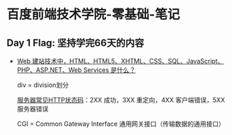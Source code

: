# 百度前端技术学院-零基础-笔记

## Day 1  Flag: 坚持学完66天的内容

- [Web 建站技术中，HTML、HTML5、XHTML、CSS、SQL、JavaScript、PHP、ASP.NET、Web Services 是什么？](https://www.zhihu.com/question/22689579)

  div = division划分

  [服务器常见HTTP状态码](https://www.cnblogs.com/phpfeng/p/9247142.html)：2XX 成功，3XX 重定向，4XX 客户端错误，5XX 服务器错误

  CGI = Common Gateway Interface 通用网关接口（传输数据的通用接口）


